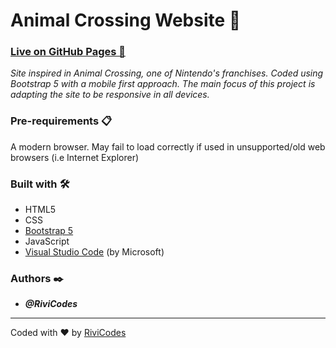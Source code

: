 # Animal Crossing Website 🍃

### [Live on GitHub Pages 🚀](https://rivicodes.github.io/animal-crossing-site/)

_Site inspired in Animal Crossing, one of Nintendo's franchises. Coded using Bootstrap 5 with a mobile first approach. The main focus of this project is adapting the site to be responsive in all devices._

### Pre-requirements 📋

A modern browser. May fail to load correctly if used in unsupported/old web browsers (i.e Internet Explorer)

### Built with 🛠️

- HTML5
- CSS
- [Bootstrap 5](https://getbootstrap.com/)
- JavaScript
- [Visual Studio Code](https://code.visualstudio.com/) (by Microsoft)

### Authors ✒️

- **_@RiviCodes_**

---

Coded with ❤️ by [RiviCodes](https://github.com/RiviCodes)
